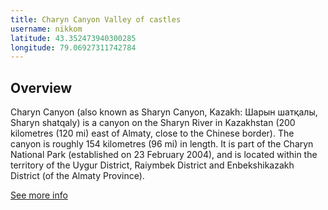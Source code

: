 ```yaml
---
title: Charyn Canyon Valley of castles
username: nikkom
latitude: 43.352473940300285
longitude: 79.06927311742784
---
```


## Overview

Charyn Canyon (also known as Sharyn Canyon, Kazakh: Шарын шатқалы, Sharyn shatqaly) is a canyon on the Sharyn River in Kazakhstan (200 kilometres (120 mi) east of Almaty, close to the Chinese border). The canyon is roughly 154 kilometres (96 mi) in length. It is part of the Charyn National Park (established on 23 February 2004), and is located within the territory of the Uygur District, Raiymbek District and Enbekshikazakh District (of the Almaty Province).

[See more info](https://en.wikipedia.org/wiki/Charyn_Canyon)